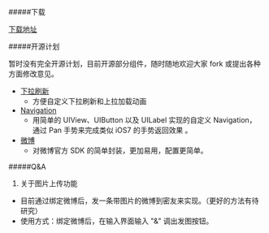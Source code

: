 
#####下载

[下载地址](https://itunes.apple.com/us/app/v2ex-chuang-yi-gong-zuo-zhe/id898181535?ls=1&mt=8)

#####开源计划

暂时没有完全开源计划，目前开源部分组件，随时随地欢迎大家 fork 或提出各种方面修改意见。

  * [下拉刷新](https://github.com/singro/SCPullRefresh)
    * 方便自定义下拉刷新和上拉加载动画
  * [Navigation](https://github.com/singro/SCNavigation)
    * 用简单的 UIView、UIButton 以及 UILabel 实现的自定义 Navigation， 通过 Pan 手势来完成类似 iOS7 的手势返回效果 。
  * [微博](https://github.com/singro/SCWeiboManager)
    * 对微博官方 SDK 的简单封装，更加易用，配置更简单。

#####Q&A

1. 关于图片上传功能
  * 目前通过绑定微博后，发一条带图片的微博到密友来实现。（更好的方法有待研究）
  * 使用方式：绑定微博后，在输入界面输入 "&" 调出发图按钮。
